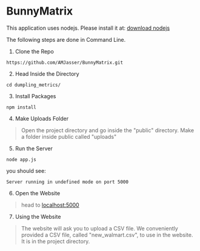 # BunnyMatrix

This application uses nodejs. Please install it at: [download nodejs](https://nodejs.org/en/download/)

The following steps are done in Command Line.

1.  Clone the Repo
```
https://github.com/AMJasser/BunnyMatrix.git
```

2.  Head Inside the Directory
```
cd dumpling_metrics/
```

3.  Install Packages
```
npm install
```

4.  Make Uploads Folder
> Open the project directory and go inside the "public" directory.
> Make a folder inside public called "uploads"

5.  Run the Server
```
node app.js
```
you should see:
```
Server running in undefined mode on port 5000
```

6.  Open the Website
> head to [localhost:5000](http://localhost:5000/)

7.  Using the Website
> The website will ask you to upload a CSV file. We conveniently provided a CSV file, called "new_walmart.csv", to use in the website. It is in the project directory.
